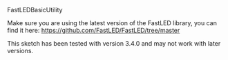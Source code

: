 FastLEDBasicUtility

Make sure you are using the latest version of the FastLED library, you can find it here: https://github.com/FastLED/FastLED/tree/master

This sketch has been tested with version 3.4.0 and may not work with later versions.